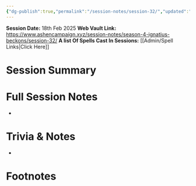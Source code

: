 ```yaml
---
{"dg-publish":true,"permalink":"/session-notes/session-32/","updated":"2025-02-18T19:53:09.905+00:00"}
---
```


**Session Date:** 18th Feb 2025 
**Web Vault Link:** https://www.ashencampaign.xyz/session-notes/season-4-ignatius-beckons/session-32/
**A list Of Spells Cast In Sessions:** [[Admin/Spell Links\|Click Here]]

# Session Summary 


# Full Session Notes
- 









# Trivia & Notes
- 

# Footnotes

